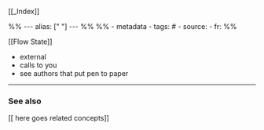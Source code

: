 
[[_Index]]

%% ---
alias: [" "]
--- %%
%% - metadata
	- tags: #
	- source: 
	- fr: 
%%

[[Flow State]]
- external
- calls to you
- see authors that put pen to paper 

-------------
### See also
[[ here goes related concepts]]

